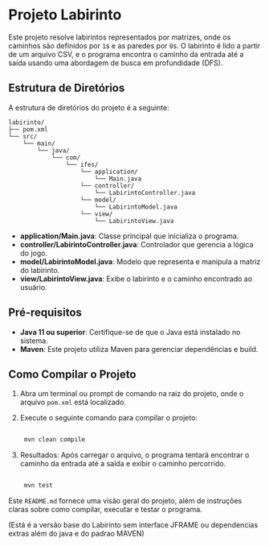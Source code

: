 # Projeto Labirinto

Este projeto resolve labirintos representados por matrizes, onde os caminhos são definidos por `1`s e as paredes por `0`s. O labirinto é lido a partir de um arquivo CSV, e o programa encontra o caminho da entrada até a saída usando uma abordagem de busca em profundidade (DFS).

## Estrutura de Diretórios

A estrutura de diretórios do projeto é a seguinte:
```
labirinto/ 
├── pom.xml 
└── src/ 
    └── main/ 
        └── java/ 
            └── com/ 
                └── ifes/ 
                    └── application/ 
                        └── Main.java 
                    └── controller/ 
                        └── LabirintoController.java 
                    └── model/ 
                        └── LabirintoModel.java 
                    └── view/ 
                        └── LabirintoView.java

```


- **application/Main.java**: Classe principal que inicializa o programa.
- **controller/LabirintoController.java**: Controlador que gerencia a lógica do jogo.
- **model/LabirintoModel.java**: Modelo que representa e manipula a matriz do labirinto.
- **view/LabirintoView.java**: Exibe o labirinto e o caminho encontrado ao usuário.

## Pré-requisitos

- **Java 11 ou superior**: Certifique-se de que o Java está instalado no sistema.
- **Maven**: Este projeto utiliza Maven para gerenciar dependências e build.

## Como Compilar o Projeto

1. Abra um terminal ou prompt de comando na raiz do projeto, onde o arquivo `pom.xml` está localizado.
2. Execute o seguinte comando para compilar o projeto:

   ```bash

    mvn clean compile

   ```
3. Resultados: Após carregar o arquivo, o programa tentará encontrar o caminho da entrada até a saída e exibir o caminho percorrido.
    
   ```bash

    mvn test

   ```

Este `README.md` fornece uma visão geral do projeto, além de instruções claras sobre como compilar, executar e testar o programa.

(Está é a versão base do Labirinto sem interface JFRAME ou dependencias extras além do java e do padrao MAVEN)